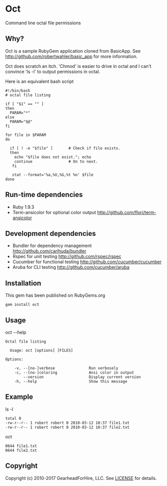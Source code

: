 Oct
===

Command line octal file permissions


Why?
----

Oct is a sample RubyGem application cloned from BasicApp.
See <http://github.com/robertwahler/basic_app> for more information.

Oct does scratch an itch.  'Chmod' is easier to drive in octal and I can't
convince 'ls -l' to output permissions in octal.

Here is an equivalent bash script

    #!/bin/bash
    # octal file listing

    if [ "$1" == "" ]
    then
      PARAM="*"
    else
      PARAM="$@"
    fi

    for file in $PARAM
    do

      if [ ! -e "$file" ]       # Check if file exists.
      then
        echo "$file does not exist."; echo
        continue                # On to next.
       fi

       stat --format='%a,%U,%G,%t %n' $file
    done


Run-time dependencies
---------------------

* Ruby 1.9.3
* Term-ansicolor for optional color output <http://github.com/flori/term-ansicolor>


Development dependencies
------------------------

* Bundler for dependency management <http://github.com/carlhuda/bundler>
* Rspec for unit testing <http://github.com/rspec/rspec>
* Cucumber for functional testing <http://github.com/cucumber/cucumber>
* Aruba for CLI testing <http://github.com/cucumber/aruba>

Installation
------------

This gem has been published on RubyGems.org

    gem install oct


Usage
-----

oct --help

    Octal file listing

      Usage: oct [options] [FILES]

    Options:

        -v, --[no-]verbose               Run verbosely
        -c, --[no-]coloring              Ansi color in output
            --version                    Display current version
        -h, --help                       Show this message


Example
-------

ls -l

    total 0
    -rw-r--r-- 1 robert robert 0 2010-03-12 10:37 file1.txt
    -rw-r--r-- 1 robert robert 0 2010-03-12 10:37 file2.txt

oct

    0644 file1.txt
    0644 file2.txt


Copyright
---------

Copyright (c) 2010-2017 GearheadForHire, LLC. See [LICENSE](LICENSE) for details.
